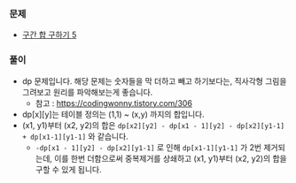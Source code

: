 ### 문제
- [구간 합 구하기 5](https://www.acmicpc.net/problem/11660)


### 풀이

- dp 문제입니다. 해당 문제는 숫자들을 막 더하고 빼고 하기보다는, 직사각형 그림을 그려보고 원리를 파악해보는게 좋습니다.
    - 참고 : https://codingwonny.tistory.com/306
- dp[x][y]는 테이블 정의는 (1,1) ~ (x,y) 까지의 합입니다.
- (x1, y1)부터 (x2, y2)의 합은 `dp[x2][y2] - dp[x1 - 1][y2] - dp[x2][y1-1] + dp[x1-1][y1-1]` 와 같습니다.
    - `-dp[x1 - 1][y2] - dp[x2][y1-1]` 로 인해 `dp[x1-1][y1-1]` 가 2번 제거되는데, 이를 한번 더함으로써 중복제거를 상쇄하고 (x1, y1)부터 (x2, y2)의 합을 구할 수 있게 됩니다.